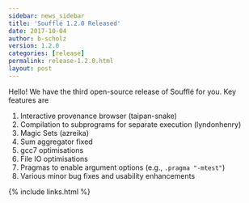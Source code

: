 ```yaml
---
sidebar: news_sidebar
title: 'Soufflé 1.2.0 Released'
date: 2017-10-04
author: b-scholz
version: 1.2.0
categories: [release]
permalink: release-1.2.0.html
layout: post
---
```

Hello! We have the third open-source release of Soufflé for you. Key features are

1. Interactive provenance browser (taipan-snake)
2. Compilation to subprograms for separate execution (lyndonhenry)
3. Magic Sets (azreika)
4. Sum aggregator fixed
5. gcc7 optimisations
6. File IO optimisations
7. Pragmas to enable argument options (e.g., ```.pragma "-mtest"```)
8. Various minor bug fixes and usability enhancements

{% include links.html %}
